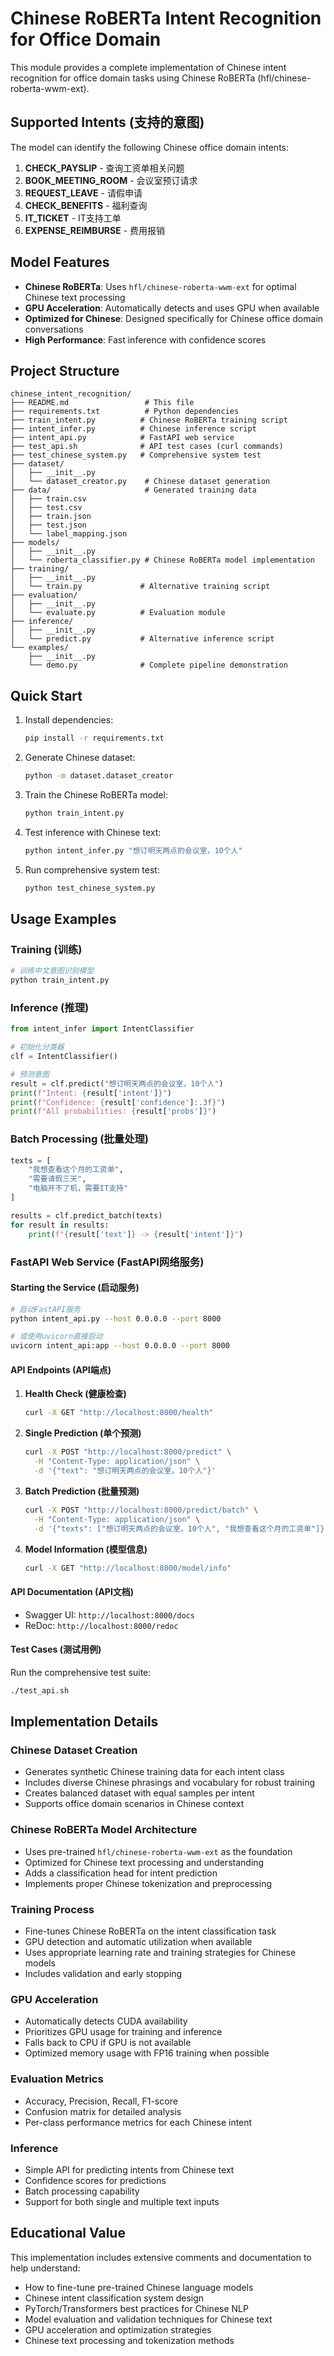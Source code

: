 # Chinese RoBERTa Intent Recognition for Office Domain

This module provides a complete implementation of Chinese intent recognition for office domain tasks using Chinese RoBERTa (hfl/chinese-roberta-wwm-ext).

## Supported Intents (支持的意图)

The model can identify the following Chinese office domain intents:

1. **CHECK_PAYSLIP** - 查询工资单相关问题
2. **BOOK_MEETING_ROOM** - 会议室预订请求
3. **REQUEST_LEAVE** - 请假申请
4. **CHECK_BENEFITS** - 福利查询
5. **IT_TICKET** - IT支持工单
6. **EXPENSE_REIMBURSE** - 费用报销

## Model Features

- **Chinese RoBERTa**: Uses `hfl/chinese-roberta-wwm-ext` for optimal Chinese text processing
- **GPU Acceleration**: Automatically detects and uses GPU when available
- **Optimized for Chinese**: Designed specifically for Chinese office domain conversations
- **High Performance**: Fast inference with confidence scores

## Project Structure

```
chinese_intent_recognition/
├── README.md                 # This file
├── requirements.txt          # Python dependencies  
├── train_intent.py          # Chinese RoBERTa training script
├── intent_infer.py          # Chinese inference script
├── intent_api.py            # FastAPI web service
├── test_api.sh              # API test cases (curl commands)
├── test_chinese_system.py   # Comprehensive system test
├── dataset/
│   ├── __init__.py
│   └── dataset_creator.py    # Chinese dataset generation
├── data/                     # Generated training data
│   ├── train.csv
│   ├── test.csv
│   ├── train.json
│   ├── test.json
│   └── label_mapping.json
├── models/
│   ├── __init__.py
│   └── roberta_classifier.py # Chinese RoBERTa model implementation
├── training/
│   ├── __init__.py
│   └── train.py             # Alternative training script
├── evaluation/
│   ├── __init__.py
│   └── evaluate.py          # Evaluation module
├── inference/
│   ├── __init__.py
│   └── predict.py           # Alternative inference script
└── examples/
    ├── __init__.py
    └── demo.py              # Complete pipeline demonstration
```

## Quick Start

1. Install dependencies:
   ```bash
   pip install -r requirements.txt
   ```

2. Generate Chinese dataset:
   ```bash
   python -m dataset.dataset_creator
   ```

3. Train the Chinese RoBERTa model:
   ```bash
   python train_intent.py
   ```

4. Test inference with Chinese text:
   ```bash
   python intent_infer.py "想订明天两点的会议室，10个人"
   ```

5. Run comprehensive system test:
   ```bash
   python test_chinese_system.py
   ```

## Usage Examples

### Training (训练)
```python
# 训练中文意图识别模型
python train_intent.py
```

### Inference (推理)
```python
from intent_infer import IntentClassifier

# 初始化分类器
clf = IntentClassifier()

# 预测意图
result = clf.predict("想订明天两点的会议室，10个人")
print(f"Intent: {result['intent']}")
print(f"Confidence: {result['confidence']:.3f}")
print(f"All probabilities: {result['probs']}")
```

### Batch Processing (批量处理)
```python
texts = [
    "我想查看这个月的工资单",
    "需要请假三天",
    "电脑开不了机，需要IT支持"
]

results = clf.predict_batch(texts)
for result in results:
    print(f"{result['text']} -> {result['intent']}")
```

### FastAPI Web Service (FastAPI网络服务)

#### Starting the Service (启动服务)
```bash
# 启动FastAPI服务
python intent_api.py --host 0.0.0.0 --port 8000

# 或使用uvicorn直接启动
uvicorn intent_api:app --host 0.0.0.0 --port 8000
```

#### API Endpoints (API端点)

1. **Health Check (健康检查)**
   ```bash
   curl -X GET "http://localhost:8000/health"
   ```

2. **Single Prediction (单个预测)**
   ```bash
   curl -X POST "http://localhost:8000/predict" \
     -H "Content-Type: application/json" \
     -d '{"text": "想订明天两点的会议室，10个人"}'
   ```

3. **Batch Prediction (批量预测)**
   ```bash
   curl -X POST "http://localhost:8000/predict/batch" \
     -H "Content-Type: application/json" \
     -d '{"texts": ["想订明天两点的会议室，10个人", "我想查看这个月的工资单"]}'
   ```

4. **Model Information (模型信息)**
   ```bash
   curl -X GET "http://localhost:8000/model/info"
   ```

#### API Documentation (API文档)
- Swagger UI: `http://localhost:8000/docs`
- ReDoc: `http://localhost:8000/redoc`

#### Test Cases (测试用例)
Run the comprehensive test suite:
```bash
./test_api.sh
```

## Implementation Details

### Chinese Dataset Creation
- Generates synthetic Chinese training data for each intent class
- Includes diverse Chinese phrasings and vocabulary for robust training
- Creates balanced dataset with equal samples per intent
- Supports office domain scenarios in Chinese context

### Chinese RoBERTa Model Architecture
- Uses pre-trained `hfl/chinese-roberta-wwm-ext` as the foundation
- Optimized for Chinese text processing and understanding
- Adds a classification head for intent prediction
- Implements proper Chinese tokenization and preprocessing

### Training Process
- Fine-tunes Chinese RoBERTa on the intent classification task
- GPU detection and automatic utilization when available
- Uses appropriate learning rate and training strategies for Chinese models
- Includes validation and early stopping

### GPU Acceleration
- Automatically detects CUDA availability
- Prioritizes GPU usage for training and inference
- Falls back to CPU if GPU is not available
- Optimized memory usage with FP16 training when possible

### Evaluation Metrics
- Accuracy, Precision, Recall, F1-score
- Confusion matrix for detailed analysis
- Per-class performance metrics for each Chinese intent

### Inference
- Simple API for predicting intents from Chinese text
- Confidence scores for predictions
- Batch processing capability
- Support for both single and multiple text inputs

## Educational Value

This implementation includes extensive comments and documentation to help understand:
- How to fine-tune pre-trained Chinese language models
- Chinese intent classification system design
- PyTorch/Transformers best practices for Chinese NLP
- Model evaluation and validation techniques for Chinese text
- GPU acceleration and optimization strategies
- Chinese text processing and tokenization methods